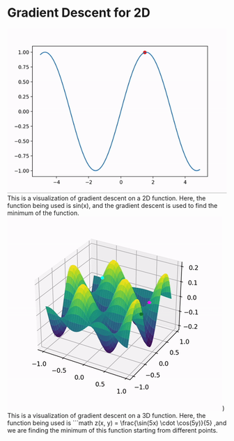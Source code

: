 

# Gradient Descent for 2D
![2D Gradient Descent](https://raw.githubusercontent.com/aks7816/Gradient-Descent-from-Scratch/main/2D%20Gradient%20Descent.gif)
This is a visualization of gradient descent on a 2D function. Here, the function being used is sin(x), and the gradient descent is used to find the minimum of the function.
![3D Gradient Descent](https://raw.githubusercontent.com/aks7816/Gradient-Descent-from-Scratch/main/3D%20Gradient%20Descent.gif))
This is a visualization of gradient descent on a 3D function. Here, the function being used is ```math
z(x, y) = \frac{\sin(5x) \cdot \cos(5y)}{5}
,and we are finding the minimum of this function starting from different points. 

